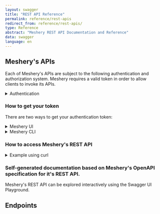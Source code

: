 ```yaml
---
layout: swagger
title: "REST API Reference"
permalink: reference/rest-apis
redirect_from: reference/rest-apis/
type: Reference
abstract: "Meshery REST API Documentation and Reference"
data: swagger
language: en
---
```


## Meshery's APIs

Each of Meshery's APIs are subject to the following authentication and authorization system. Meshery requires a valid token in order to allow clients to invoke its APIs.

<details>
  <summary>Authentication</summary>
  Requests to any of the API endpoints must be authenticated and include a valid JWT access token in the HTTP headers. Type of authentication is determined by the selected <a href='/extensibility/providers'>Providers</a>. Use of the Local Provider, "None", puts Meshery into single-user mode and does not require authentication. {% include alert.html type="dark" title="What are authentication tokens?" content="Meshery authentication tokens allow users or systems to authenticate with Meshery Server via either its two clients, <a href='/reference/mesheryctl'>Meshery CLI</a> and <a href='/extensibility/api#how-to-get-your-token'>Meshery UI</a>, or its two APIs: <a href='/reference/rest-apis'>REST</a> or <a href='/reference/graphql-apis'>GraphQL</a>. <p>Meshery's authentication token system provide secure access to Meshery's powerful management features.</p>" %}
</details>

### How to get your token

There are two ways to get your authentication token:

<details>
  <summary>Meshery UI</summary>

Using Meshery UI, you can get a copy of your authentication token by following these steps:
<br/>

1. Log into Meshery by selecting your identity provider of choice (typically found at <code style="
       color: inherit;
       padding: 0.2em 0.4em;
       margin: 0;
       font-size: 85%;
       word-break: normal;
       background-color: var(--color-primary-dark);
       border-radius: 0.25rem;
       ">http:\\{meshery-server}:9081/provider</code>)
   <br/>

2. Navigate to your user's avatar in the upper righthand corner and select "Get Token" from the dropdown of profile section:

<a href="{{ site.baseurl }}/assets/img/token/MesheryTokenUI.png"><img alt="Meshery Dashboard" src="{{ site.baseurl }}/assets/img/token/MesheryTokenUI.png" width="680" height="400"/></a>
<br/>

</details>

<details>
  <summary>Meshery CLI</summary>
  <br />
Using <a href='/reference/mesheryctl'>Meshery CLI</a>, you can get a copy of your authentication token by executing this command:
  <br/>
  <br/>
  <pre class="codeblock-pre">
  <div class="codeblock"><div class="clipboardjs">mesheryctl system login</div></div>
  </pre>
  <br />
  <br />
  In order to use this command, you must have a web browser available on your system (this command cannot be executed on a headless system).

</details>

### How to access Meshery's REST API

<details>
  <summary>Example using curl</summary>
  <br />
Using curl, you can access Meshery's REST API by executing this command:
  <br/>
  <br/>
  <pre class="codeblock-pre">
  <div class="codeblock"><div class="clipboardjs">curl --location 'localhost:9081/api/&lt;endpoint&gt;' \
--header 'meshery-token: &lt;yourToken&gt;\
--header 'Cookie: meshery-provider=Meshery; meshery.layer5.io_ref=/;token=&lt;yourToken&gt;
</div>
</div>
  </pre>
  <br />
  <br />

</details>

### Self-generated documentation based on Meshery's OpenAPI specification for it's REST API.

Meshery's REST API can be explored interactively using the Swagger UI Playground.

## Endpoints
